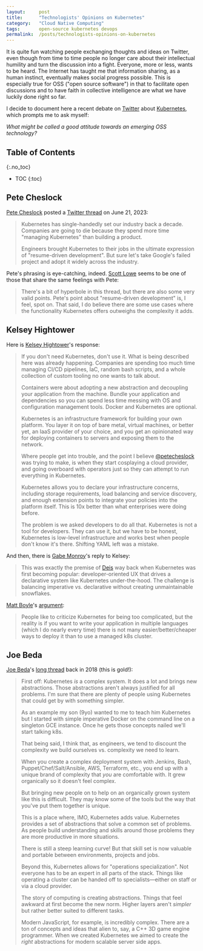 ```yaml
---
layout:     post
title:      "Technologists' Opinions on Kubernetes"
category:   "Cloud Native Computing"
tags:       open-source kubernetes devops
permalink:  /posts/technologists-opinions-on-kubernetes
---
```


It is quite fun watching people exchanging thoughts and ideas on Twitter, even though from time to time people no longer care about their intellectual humility and turn the discussion into a fight. Everyone, more or less, wants to be heard. The Internet has taught me that information sharing, as a human instinct, eventually makes social progress possible. This is especially true for OSS ("open source software") in that to facilitate open discussions and to have faith in collective intelligence are what we have luckily done right so far.

<!-- excerpt-end -->

I decide to document here a recent debate on [Twitter](https://twitter.com/) about [Kubernetes](https://kubernetes.io/), which prompts me to ask myself:

*What might be called a good attitude towards an emerging OSS technology?*

## Table of Contents
{:.no_toc}
* TOC 
{:toc}

## Pete Cheslock

[Pete Cheslock](https://pete.wtf/) posted a [Twitter thread](https://twitter.com/petecheslock/status/1671536499748118532) on June 21, 2023:

> Kubernetes has single-handedly set our industry back a decade. Companies are going to die because they spend more time "managing Kubernetes" than building a product.
>
> Engineers brought Kubernetes to their jobs in the ultimate expression of "resume-driven development". But sure let's take Google's failed project and adopt it widely across the industry.

Pete's phrasing is eye-catching, indeed. [Scott Lowe](https://blog.scottlowe.org/) seems to be one of those that share the same feelings with Pete:

> There's a bit of hyperbole in this thread, but there are also some very valid points. Pete's point about "resume-driven development" is, I feel, spot on. That said, I do believe there are some use cases where the functionality Kubernetes offers outweighs the complexity it adds.

## Kelsey Hightower

Here is [Kelsey Hightower](https://github.com/kelseyhightower)'s response:

> If you don't need Kubernetes, don't use it. What is being described here was already happening. Companies are spending too much time managing CI/CD pipelines, IaC, random bash scripts, and a whole collection of custom tooling no one wants to talk about.
>
> Containers were about adopting a new abstraction and decoupling your application from the machine. Bundle your application and dependencies so you can spend less time messing with OS and configuration management tools. Docker and Kubernetes are optional.
>
> Kubernetes is an infrastructure framework for building your own platform. You layer it on top of bare metal, virtual machines, or better yet, an IaaS provider of your choice, and you get an opinionated way for deploying containers to servers and exposing them to the network.
>
> Where people get into trouble, and the point I believe [@petecheslock](https://twitter.com/petecheslock) was trying to make, is when they start cosplaying a cloud provider, and going overboard with operators just so they can attempt to run everything in Kubernetes.
>
> Kubernetes allows you to declare your infrastructure concerns, including storage requirements, load balancing and service discovery, and enough extension points to integrate your policies into the platform itself. This is 10x better than what enterprises were doing before.
>
> The problem is we asked developers to do all that. Kubernetes is not a tool for developers. They can use it, but we have to be honest, Kubernetes is low-level infrastructure and works best when people don't know it's there. Shifting YAML left was a mistake.

And then, there is [Gabe Monroy](https://twitter.com/gabe_monroy?lang=en)'s reply to Kelsey:

> This was exactly the premise of [Deis](https://github.com/deis) way back when Kubernetes was first becoming popular: developer-oriented UX that drives a declarative system like Kubernetes under-the-hood. The challenge is balancing imperative vs. declarative without creating unmaintainable snowflakes.

[Matt Boyle](https://mattjamesboyle.com/)'s [argument](https://twitter.com/MattJamesBoyle/status/1668518042085597189):

> People like to criticize Kubernetes for being too complicated, but the reality is if you want to write your application in multiple languages (which I do nearly every time) there is not many easier/better/cheaper ways to deploy it than to use a managed k8s cluster.

## Joe Beda

[Joe Beda](https://hachyderm.io/@jbeda)'s [long thread](https://twitter.com/jbeda/status/993978918196531200) back in 2018 (this is gold!):

> First off: Kubernetes *is* a complex system. It does a lot and brings new abstractions. Those abstractions aren't always justified for all problems. I'm sure that there are plenty of people using Kubernetes that could get by with something simpler.
>
> As an example my son (9yo) wanted to me to teach him Kubernetes but I started with simple imperative Docker on the command line on a singleton GCE instance. Once he gets those concepts nailed we'll start talking k8s.
>
> That being said, I think that, as engineers, we tend to discount the complexity we build ourselves vs. complexity we need to learn.
>
> When you create a complex deployment system with Jenkins, Bash, Puppet/Chef/Salt/Ansible, AWS, Terraform, etc., you end up with a unique brand of complexity that *you* are comfortable with. It grew organically so it doesn't feel complex.
>
> But bringing new people on to help on an organically grown system like this is difficult. They may know some of the tools but the way that you've put them together is unique.
>
> This is a place where, IMO, Kubernetes adds value. Kubernetes provides a set of abstractions that solve a common set of problems. As people build understanding and skills around those problems they are more productive in more situations.
>
> There is still a steep learning curve! But that skill set is now valuable and portable between environments, projects and jobs.
>
> Beyond this, Kubernetes allows for "operations specialization". Not everyone has to be an expert in all parts of the stack. Things like operating a cluster can be handed off to specialists&mdash;either on staff or via a cloud provider.
>
> The story of computing is creating abstractions. Things that feel awkward at first become the new norm. Higher layers aren't *simpler* but rather better suited to different tasks.
>
> Modern JavaScript, for example, is incredibly complex. There are a ton of concepts and ideas that alien to, say, a C++ 3D game engine programmer. When we created Kubernetes we aimed to create the *right* abstractions for modern scalable server side apps.